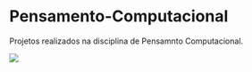 # Pensamento-Computacional

Projetos realizados na disciplina de Pensamnto Computacional.


![](https://media.tenor.com/pT_eK7L76OEAAAAC/coding-computer-coding.gif)
